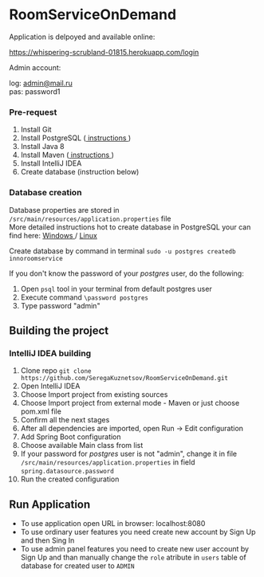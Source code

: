 # RoomServiceOnDemand

Application is delpoyed and available online:

https://whispering-scrubland-01815.herokuapp.com/login

Admin account:

log: admin@mail.ru \
pas: password1

### Pre-request
1. Install Git
2. Install PostgreSQL (<a href="http://postgresguide.com/setup/install.html"> instructions </a>)
3. Install Java 8
4. Install Maven (<a href="https://maven.apache.org/install.html"> instructions </a>)
5. Install IntelliJ IDEA
6. Create database (instruction below)

### Database creation
Database properties are stored in `/src/main/resources/application.properties` file </br>
More detailed instructions hot to create database in PostgreSQL your can find here: <a href="https://www.microfocus.com/documentation/idol/IDOL_12_0/MediaServer/Guides/html/English/Content/Getting_Started/Configure/_TRN_Set_up_PostgreSQL.htm"> Windows </a> / <a href="https://www.digitalocean.com/community/tutorials/postgresql-ubuntu-16-04-ru"> Linux </a>

Create database by command in terminal `sudo -u postgres createdb innoroomservice`

If you don't know the password of your *postgres* user, do the following:
1. Open `psql` tool in your terminal from default postgres user 
2. Execute command `\password postgres`
3. Type password "admin"


## Building the project  

### IntelliJ IDEA building
1. Clone repo `git clone https://github.com/SeregaKuznetsov/RoomServiceOnDemand.git`
2. Open IntelliJ IDEA
3. Choose Import project from existing sources
4. Choose Import project from external mode - Maven or just choose pom.xml file
5. Confirm all the next stages
6. After all dependencies are imported, open Run -> Edit configuration
7. Add Spring Boot configuration
8. Choose available Main class from list
9. If your password for *postgres* user is not "admin", change it in file  `/src/main/resources/application.properties` in field `spring.datasource.password`
10. Run the created configuration


## Run Application

- To use application open URL in browser: localhost:8080
- To use ordinary user features you need create new account by Sign Up and then Sing In
- To use admin panel features you need to create new user account by Sign Up and than manually change the `role` atribute in `users` table of database for created user to `ADMIN`

